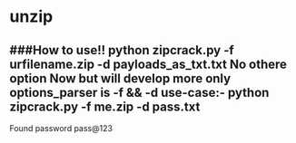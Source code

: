 # unzip
###How to use!!
python zipcrack.py -f urfilename.zip -d payloads_as_txt.txt
No othere option Now but will develop more
only options_parser is -f && -d
use-case:-
python zipcrack.py -f me.zip -d pass.txt
----------------------------------------
Found password pass@123
